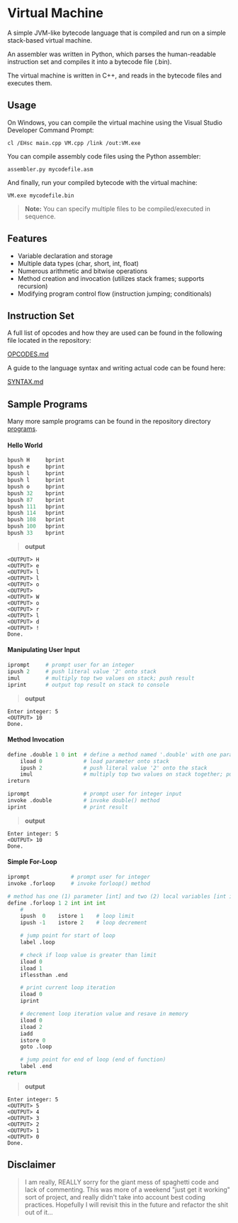 # Virtual Machine

A simple JVM-like bytecode language that is compiled and run on a simple stack-based virtual machine.

An assembler was written in Python, which parses the human-readable instruction set and compiles it into a bytecode file (.bin).

The virtual machine is written in C++, and reads in the bytecode files and executes them.

## Usage

On Windows, you can compile the virtual machine using the Visual Studio Developer Command Prompt:

`cl /EHsc main.cpp VM.cpp /link /out:VM.exe`

You can compile assembly code files using the Python assembler:

`assembler.py mycodefile.asm`

And finally, run your compiled bytecode with the virtual machine:

`VM.exe mycodefile.bin`

> **Note:** You can specify multiple files to be compiled/executed in sequence.

## Features

- Variable declaration and storage
- Multiple data types (char, short, int, float)
- Numerous arithmetic and bitwise operations
- Method creation and invocation (utilizes stack frames; supports recursion)
- Modifying program control flow (instruction jumping; conditionals)

## Instruction Set

A full list of opcodes and how they are used can be found in the following file located in the repository:

[OPCODES.md](/OPCODES.md "Instruction Set")

A guide to the language syntax and writing actual code can be found here:

[SYNTAX.md](/SYNTAX.md "Syntax Guide")

## Sample Programs

Many more sample programs can be found in the repository directory [programs](../programs/ "Sample Programs").

#### Hello World

```python
bpush H     bprint
bpush e     bprint
bpush l     bprint
bpush l     bprint
bpush o     bprint
bpush 32    bprint
bpush 87    bprint
bpush 111   bprint
bpush 114   bprint
bpush 108   bprint
bpush 100   bprint
bpush 33    bprint
```

> **output**

>
    <OUTPUT> H
    <OUTPUT> e
    <OUTPUT> l
    <OUTPUT> l
    <OUTPUT> o
    <OUTPUT>
    <OUTPUT> W
    <OUTPUT> o
    <OUTPUT> r
    <OUTPUT> l
    <OUTPUT> d
    <OUTPUT> !
    Done.

#### Manipulating User Input

```python
iprompt     # prompt user for an integer
ipush 2     # push literal value '2' onto stack
imul        # multiply top two values on stack; push result
iprint      # output top result on stack to console
```

> **output**

>
    Enter integer: 5
    <OUTPUT> 10
    Done.

#### Method Invocation

```python
define .double 1 0 int  # define a method named '.double' with one parameter [int] and no local variables
    iload 0             # load parameter onto stack
    ipush 2             # push literal value '2' onto the stack
    imul                # multiply top two values on stack together; push result
ireturn

iprompt                 # prompt user for integer input
invoke .double          # invoke double() method
iprint                  # print result
```

> **output**

>
    Enter integer: 5
    <OUTPUT> 10
    Done.

#### Simple For-Loop

```python
iprompt             # prompt user for integer
invoke .forloop     # invoke forloop() method

# method has one (1) parameter [int] and two (2) local variables [int int]
define .forloop 1 2 int int int
    #
    ipush  0    istore 1    # loop limit
    ipush -1    istore 2    # loop decrement

    # jump point for start of loop
    label .loop

    # check if loop value is greater than limit
    iload 0
    iload 1
    iflessthan .end

    # print current loop iteration
    iload 0
    iprint

    # decrement loop iteration value and resave in memory
    iload 0
    iload 2
    iadd
    istore 0
    goto .loop

    # jump point for end of loop (end of function)
    label .end
return
```

> **output**

>
    Enter integer: 5
    <OUTPUT> 5
    <OUTPUT> 4
    <OUTPUT> 3
    <OUTPUT> 2
    <OUTPUT> 1
    <OUTPUT> 0
    Done.

## Disclaimer

> I am really, REALLY sorry for the giant mess of spaghetti code and lack of commenting. This was more of a weekend "just get it working" sort of project, and really didn't take into account best coding practices. Hopefully I will revisit this in the future and refactor the shit out of it...
